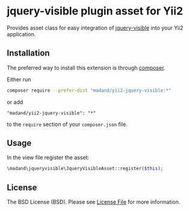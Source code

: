 # jquery-visible plugin asset for Yii2
Provides asset class for easy integration of [jquery-visible](https://github.com/customd/jquery-visible/) into your Yii2 application.


## Installation

The preferred way to install this extension is through [composer](http://getcomposer.org/download/).

Either run

```bash
composer require --prefer-dist "madand/yii2-jquery-visible:*"
```

or add

```
"madand/yii2-jquery-visible": "*"
```

to the `require` section of your `composer.json` file.


## Usage

In the view file register the asset:

```php
\madand\jqueryvisible\JqueryVisibleAsset::register($this);
```


## License

The BSD License (BSD). Please see [License File](LICENSE.md) for more information.
